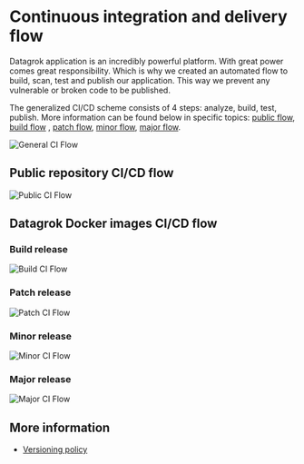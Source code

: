 <!-- TITLE: CI/CD Flow -->
<!-- SUBTITLE: -->

# Continuous integration and delivery flow

Datagrok application is an incredibly powerful platform. With great power comes great responsibility. Which is why we
created an automated flow to build, scan, test and publish our application. This way we prevent any vulnerable or broken
code to be published.

The generalized CI/CD scheme consists of 4 steps: analyze, build, test, publish. More information can be found below in
specific topics: [public flow](#public-repository-cicd-flow), [build flow](#build-release)
, [patch flow](#patch-release), [minor flow](#minor-release), [major flow](#major-release).

![General CI Flow](img/CI_Flow.png)

## Public repository CI/CD flow

![Public CI Flow](img/CI_public.jpg)

## Datagrok Docker images CI/CD flow

### Build release

![Build CI Flow](img/CI_branch.jpg)

### Patch release

![Patch CI Flow](img/CI_patch.jpg)

### Minor release

![Minor CI Flow](img/CI_minor.jpg)

### Major release

![Major CI Flow](img/CI_major.jpg)

## More information

* [Versioning policy](versioning-policy.md)

